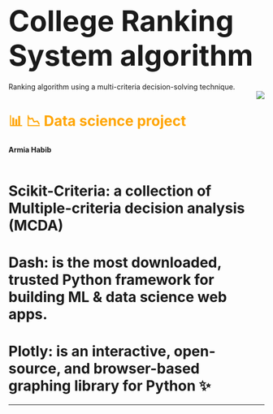 <h1 > <span style="font-size: 2em;">College Ranking System algorithm </span></h1>
Ranking algorithm using a multi-criteria decision-solving technique.
<img src="https://d338t8kmirgyke.cloudfront.net/icons/icon_pngs/000/013/383/original/rank_5659189.png" style=" float:right; max-width:100%; max-height:10%;margin-left:20%"> </img>




<h1 > <span style="font-size: 1em; color:Orange"> 📊 📉 Data science project</span></h1> 

<h4 > <span style="font-size: 1em">Armia Habib<br><br>
</span></h4> 



# Scikit-Criteria: a collection of Multiple-criteria decision analysis (MCDA)

# Dash: is the most downloaded, trusted Python framework for building ML & data science web apps.
# Plotly: is an interactive, open-source, and browser-based graphing library for Python ✨


*** 
